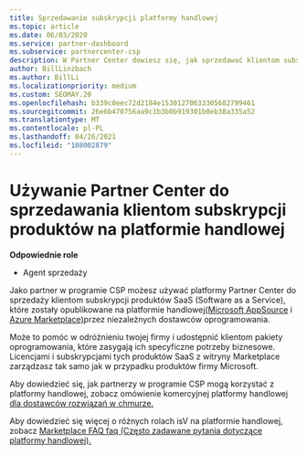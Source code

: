 ```yaml
---
title: Sprzedawanie subskrypcji platformy handlowej
ms.topic: article
ms.date: 06/03/2020
ms.service: partner-dashboard
ms.subservice: partnercenter-csp
description: W Partner Center dowiesz się, jak sprzedawać klientom subskrypcje produktów SaaS opublikowane na platformie handlowej przez niezależnych dostawców oprogramowania.
author: BillLinzbach
ms.author: BillLi
ms.localizationpriority: medium
ms.custom: SEOMAY.20
ms.openlocfilehash: b339c0eec72d2184e15301270633305682799461
ms.sourcegitcommit: 26e6b470756aa9c1b3b0b919301b0eb38a335a52
ms.translationtype: MT
ms.contentlocale: pl-PL
ms.lasthandoff: 04/26/2021
ms.locfileid: "108002879"
---
```

# <a name="use-partner-center-to-sell-customers-subscriptions-to-commercial-marketplace-products"></a>Używanie Partner Center do sprzedawania klientom subskrypcji produktów na platformie handlowej

**Odpowiednie role**

- Agent sprzedaży

Jako partner w programie CSP możesz używać platformy Partner Center do sprzedaży klientom subskrypcji produktów SaaS (Software as a Service), które zostały opublikowane na platformie handlowej[(Microsoft AppSource](https://appsource.microsoft.com/) i [Azure Marketplace)](https://azuremarketplace.microsoft.com/)przez niezależnych dostawców oprogramowania.

Może to pomóc w odróżnieniu twojej firmy i udostępnić klientom pakiety oprogramowania, które zasygają ich specyficzne potrzeby biznesowe. Licencjami i subskrypcjami tych produktów SaaS z witryny Marketplace zarządzasz tak samo jak w przypadku produktów firmy Microsoft.

Aby dowiedzieć się, jak partnerzy w programie CSP mogą korzystać z platformy handlowej, zobacz omówienie komercyjnej platformy handlowej [dla dostawców rozwiązań w chmurze.](csp-commercial-marketplace-overview.md)

Aby dowiedzieć się więcej o różnych rolach isV na platformie handlowej, zobacz [Marketplace FAQ faq (Często zadawane pytania dotyczące platformy handlowej).](/azure/marketplace/marketplace-faq-publisher-guide)